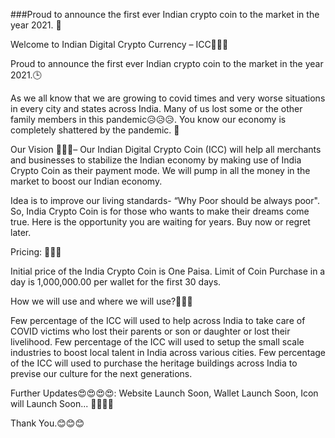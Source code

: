###Proud to announce the first ever Indian crypto coin to the market in the year 2021. 👋



Welcome to Indian Digital Crypto Currency – ICC👏👏👏

Proud to announce the first ever Indian crypto coin to the market in the year 2021.🕒 

As we all know that we are growing to covid times and very worse situations in every city and states across India. Many of us lost some or the other family members in this pandemic😥😥😥. You know our economy is completely shattered by the pandemic. 💱

Our Vision 🧐🧐🧐– Our Indian Digital Crypto Coin (ICC) will help all merchants and businesses to stabilize the Indian economy by making use of India Crypto Coin as their payment mode. We will pump in all the money in the market to boost our Indian economy. 

Idea is to improve our living standards- “Why Poor should be always poor". So, India Crypto Coin is for those who wants to make their dreams come true. Here is the opportunity you are waiting for years. Buy now or regret later. 

Pricing: 👀👀👀

Initial price of the India Crypto Coin is One Paisa.
Limit of Coin Purchase in a day is 1,000,000.00 per wallet for the first 30 days. 

How we will use and where we will use?👀👀👀

Few percentage of the ICC will used to help across India to take care of COVID victims who lost their parents or son or daughter or lost their livelihood. 
Few percentage of the ICC will used to setup the small scale industries to boost local talent in India across various cities. 
Few percentage of the ICC will used to purchase the heritage buildings across India to previse our culture for the next generations.

Further Updates😍😍😍😍: Website Launch Soon, Wallet Launch Soon, Icon will Launch Soon... 🎁🎁🎁🎁

Thank You.😊😊😊

